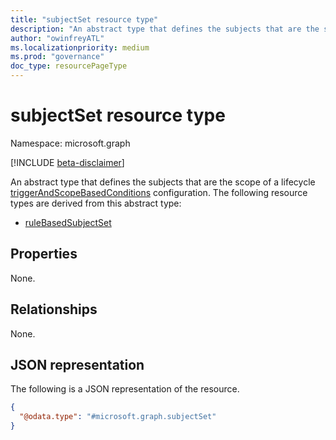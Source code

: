```yaml
---
title: "subjectSet resource type"
description: "An abstract type that defines the subjects that are the scope of a lifecycle triggerAndScopeBasedConditions configuration."
author: "owinfreyATL"
ms.localizationpriority: medium
ms.prod: "governance"
doc_type: resourcePageType
---
```


# subjectSet resource type

Namespace: microsoft.graph

[!INCLUDE [beta-disclaimer](../../includes/beta-disclaimer.md)]

An abstract type that defines the subjects that are the scope of a lifecycle [triggerAndScopeBasedConditions](../resources/identitygovernance-triggerAndScopeBasedConditions.md) configuration. The following resource types are derived from this abstract type:
+ [ruleBasedSubjectSet](../resources/ruleBasedSubjectSet.md) 

## Properties

None.

## Relationships

None.

## JSON representation

The following is a JSON representation of the resource.
<!-- {
  "blockType": "resource",
  "@odata.type": "microsoft.graph.subjectSet"
}
-->
``` json
{
  "@odata.type": "#microsoft.graph.subjectSet"
}
```
